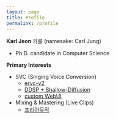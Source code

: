 ```yaml
---
layout: page
title: Profile
permalink: /profile
---
```


**Karl Jeon** 카를
(namesake: Carl Jung)
* Ph.D. candidate in Computer Science

**Primary Interests**
* SVC (Singing Voice Conversion)
  * [ervc-v2](https://github.com/beberry-hidden-singer/enhanced-RVC-v2)
  * [DDSP + Shallow-Diffusion](https://github.com/beberry-hidden-singer/DDSP-shallow-diffusion)
  * [custom WebUI](https://github.com/beberry-hidden-singer/integrated_webui)
* Mixing & Mastering (Live Clips)
  * [프리아뮤직](https://www.youtube.com/@fria_music)
